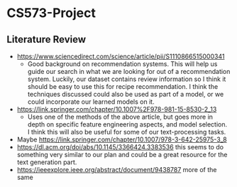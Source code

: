 # CS573-Project
## Literature Review
- https://www.sciencedirect.com/science/article/pii/S1110866515000341
  - Good background on recommendation systems. This will help us guide our search in what we are looking for out of a recommendation system. Luckily, our dataset contains review information so I think it should be easy to use this for recipe recommendation. I think the techniques discussed could also be used as part of a model, or we could incorporate our learned models on it.
- https://link.springer.com/chapter/10.1007%2F978-981-15-8530-2_13
  - Uses one of the methods of the above article, but goes more in depth on specific feature engineering aspects, and model selection. I think this will also be useful for some of our text-processing tasks. 
- Maybe https://link.springer.com/chapter/10.1007/978-3-642-25975-3_8
- https://dl.acm.org/doi/abs/10.1145/3366424.3383536 this seems to do something very similar to our plan and could be a great resource for the text generation part.
- https://ieeexplore.ieee.org/abstract/document/9438787 more of the same

